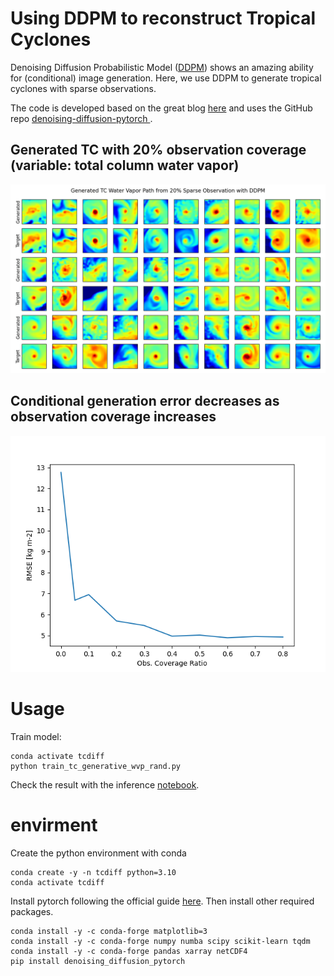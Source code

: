 # Using DDPM to reconstruct Tropical Cyclones
Denoising Diffusion Probabilistic Model ([DDPM](https://arxiv.org/abs/2006.11239)) shows an amazing ability for (conditional) image generation. Here, we use DDPM to generate tropical cyclones with sparse observations. 

The code is developed based on the great blog [here](https://huggingface.co/blog/annotated-diffusion) and uses the GitHub repo [denoising-diffusion-pytorch
](https://github.com/lucidrains/denoising-diffusion-pytorch). 


## Generated TC with 20% observation coverage (variable: total column water vapor)
![genearted tc](./tc_guide_wvp_rand/gen_tc_20_sample.png)
## Conditional generation error decreases as observation coverage increases

![genearted error](./tc_guide_wvp_rand/gen_tc_rmse_obs_coverage.png)

# Usage

Train model:
```
conda activate tcdiff
python train_tc_generative_wvp_rand.py 
```
Check the result with the inference [notebook](./inference_tc_ddpm_condition_rand_coverage.ipynb).


# envirment
Create the python environment with conda
```
conda create -y -n tcdiff python=3.10 
conda activate tcdiff
```
Install pytorch following the official guide [here](https://pytorch.org/get-started/locally/). Then install other required packages.
```
conda install -y -c conda-forge matplotlib=3 
conda install -y -c conda-forge numpy numba scipy scikit-learn tqdm
conda install -y -c conda-forge pandas xarray netCDF4
pip install denoising_diffusion_pytorch
```
